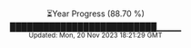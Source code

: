 <p align="center">
⏳Year Progress (88.70 %) <br>
██████████████████████████▁▁▁▁ <br>
<sub>Updated: Mon, 20 Nov 2023 18:21:29 GMT</sub>
</p>

